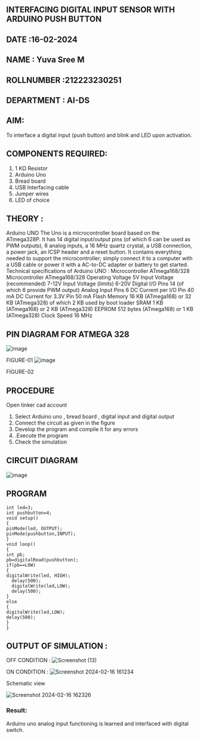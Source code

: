 ## INTERFACING DIGITAL INPUT SENSOR WITH ARDUINO PUSH BUTTON
## DATE :16-02-2024
## NAME : Yuva Sree M																			             
## ROLLNUMBER :212223230251
## DEPARTMENT : AI-DS


## AIM:
To interface a digital input (push button) and blink and LED upon activation.
## COMPONENTS REQUIRED:
1.	1 KΩ Resistor 
2.	Arduino Uno 
3.	Bread board 
4.	USB Interfacing cable 
5.	Jumper wires 
6.	LED of choice 
## THEORY :
Arduino UNO
 	  The Uno is a microcontroller board based on the ATmega328P. It has 14 digital input/output pins (of which 6 can be used as PWM outputs), 6 analog inputs, a 16 MHz quartz crystal, a USB connection, a power jack, an ICSP header and a reset button. It contains everything needed to support the microcontroller; simply connect it to a computer with a USB cable or power it with a AC-to-DC adapter or battery to get started.
	Technical specifications of Arduino UNO :
Microcontroller	ATmega168/328
Microcontroller	ATmega168/328
Operating Voltage	5V
Input Voltage (recommended)	7-12V
Input Voltage (limits)	6-20V
Digital I/O Pins	14 (of which 6 provide PWM output)
Analog Input Pins	6
DC Current per I/O Pin	40 mA
DC Current for 3.3V Pin	50 mA
Flash Memory	16 KB (ATmega168) or 32 KB (ATmega328) of which 2 KB used by boot loader
SRAM	1 KB (ATmega168) or 2 KB (ATmega328)
EEPROM	512 bytes (ATmega168) or 1 KB (ATmega328)
Clock Speed	16 MHz
## PIN DIAGRAM FOR ATMEGA 328
 
![image](https://user-images.githubusercontent.com/36288975/163530394-115baee4-7ed1-49fe-9cce-d7b625e11e85.png)

FIGURE-01
![image](https://user-images.githubusercontent.com/36288975/163530431-4d390e98-0942-42d8-95b8-f57d348e6ad8.png)

FIGURE-02
## PROCEDURE 
 Open tinker cad account 
1.	Select Arduino uno , bread board , digital input and digital output 
2.	Connect the circuit as given in the figure 
3.	Develop the program and compile it for any errors 
4.	 .Execute the program 
5.	Check the simulation 



## CIRCUIT DIAGRAM 


![image](https://user-images.githubusercontent.com/36288975/163530437-87a0afbd-b3c9-44ad-b907-5de63486fb9d.png)



## PROGRAM 
 
 ```
int led=3;
int pushbutton=4;
void setup()
{
 pinMode(led, OUTPUT);
 pinMode(pushbutton,INPUT);
}
void loop()
{
 int pb;
 pb=digitalRead(pushbutton);
 if(pb==LOW)
 {
 digitalWrite(led, HIGH);
   delay(500);
   digitalWrite(led,LOW);
   delay(500);
 }
 else
 {
 digitalWrite(led,LOW);
 delay(500);
 }
}
```









 
 
 



## OUTPUT OF SIMULATION :

OFF CONDITION :
![Screenshot (13)](https://github.com/Yuvasreemuthusamy/-INTERFACING-DIGITAL-INPUT-SENSOR-WITH-ARDUINO-PUSH-BUTTON-/assets/144870887/cf784aa4-fdd8-4fc0-bdfd-0dead3c55f8d)

ON CONDITION :
![Screenshot 2024-02-16 161234](https://github.com/Yuvasreemuthusamy/-INTERFACING-DIGITAL-INPUT-SENSOR-WITH-ARDUINO-PUSH-BUTTON-/assets/144870887/77fd259d-3ab2-4164-a89f-b150b4993c39)

Schematic view

![Screenshot 2024-02-16 162326](https://github.com/Yuvasreemuthusamy/-INTERFACING-DIGITAL-INPUT-SENSOR-WITH-ARDUINO-PUSH-BUTTON-/assets/144870887/82040fef-ad8a-4983-8b9e-f2fd00e0c43c)

### Result:

Arduino uno analog input functioning is learned and interfaced with digital switch.

